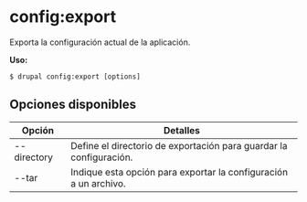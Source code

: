 # config:export
Exporta la configuración actual de la aplicación.

**Uso:**
```
$ drupal config:export [options]
```

## Opciones disponibles
Opción | Detalles
-------|-------------
--directory | Define el directorio de exportación para guardar la configuración.
--tar | Indique esta opción para exportar la configuración a un archivo.
